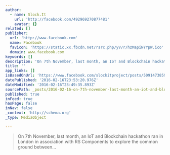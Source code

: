 ```yaml
---
author:
  - name: Slock.It
    url: 'http://facebook.com/492969270877481'
    avatar: {}
related: []
publisher:
  url: 'http://www.facebook.com'
  name: Facebook
  favicon: 'https://static.xx.fbcdn.net/rsrc.php/yV/r/hzMapiNYYpW.ico'
  domain: www.facebook.com
keywords: []
description: 'On 7th November, last month, an IoT and Blockchain hackathon ran in London in association with RS Components to explore the common ground between...'
title: ''
app_links: []
isBasedOnUrl: 'https://www.facebook.com/slockitproject/posts/509147385926336'
datePublished: '2016-02-16T23:53:20.976Z'
dateModified: '2016-02-16T23:49:35.893Z'
sourcePath: _posts/2016-02-16-on-7th-november-last-month-an-iot-and-blockchain-hackathon.md
published: true
inFeed: true
hasPage: false
inNav: false
_context: 'http://schema.org'
_type: MediaObject

---
```

> On 7th November&comma; last month&comma; an IoT and Blockchain hackathon ran in London in association with RS Components to explore the common ground between&period;&period;&period;